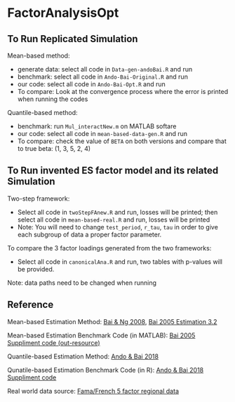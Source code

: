# FactorAnalysisOpt

## To Run Replicated Simulation
Mean-based method:
- generate data: select all code in `Data-gen-andoBai.R` and run
- benchmark: select all code in `Ando-Bai-Original.R` and run
- our code: select all code in `Ando-Bai-Opt.R` and run
- To compare: Look at the convergence process where the error is printed when running the codes

Quantile-based method:
- benchmark: run `Mul_interactNew.m` on MATLAB softare
- our code: select all code in `mean-based-data-gen.R` and run
- To compare: check the value of `BETA` on both versions and compare that to true beta: (1, 3, 5, 2, 4)

## To Run invented ES factor model and its related Simulation
Two-step framework:
- Select all code in `twoStepFAnew.R` and run, losses will be printed; then select all code in `mean-based-real.R` and run, losses will be printed
- Note: You will need to change `test_period`, `r_tau`, `tau` in order to give each subgroup of data a proper factor parameter.

To compare the 3 factor loadings generated from the two frameworks:
- Select all code in `canonicalAna.R` and run, two tables with p-values will be provided.

Note: data paths need to be changed when running

## Reference
Mean-based Estimation Method: [Bai & Ng 2008](http://www.columbia.edu/~sn2294/pub/eco-002.pdf), [Bai 2005 Estimation 3.2](https://citeseerx.ist.psu.edu/viewdoc/download?doi=10.1.1.115.5857&rep=rep1&type=pdf)

Mean-based Estimation Benchmark Code (in MATLAB): [Bai 2005 Suppliment code (out-resource)](https://ideas.repec.org/c/boc/bocode/m430011.html)

Quantile-based Estimation Method: [Ando & Bai 2018](https://par.nsf.gov/servlets/purl/10163503)

Qunatile-based Estimation Benchmark Code (in R): [Ando & Bai 2018 Suppliment code](https://www.tandfonline.com/doi/suppl/10.1080/01621459.2018.1543598)

Real world data source: [Fama/French 5 factor regional data](https://mba.tuck.dartmouth.edu/pages/faculty/ken.french/data_library.html)
